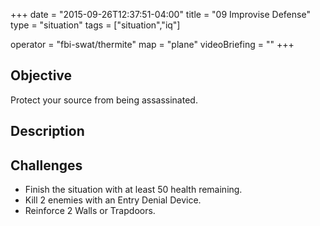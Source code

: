 +++
date = "2015-09-26T12:37:51-04:00"
title = "09 Improvise Defense"
type = "situation"
tags = ["situation","iq"]

operator = "fbi-swat/thermite"
map = "plane"
videoBriefing = ""
+++

## Objective

Protect your source from being assassinated.

## Description


## Challenges

* Finish the situation with at least 50 health remaining.
* Kill 2 enemies with an Entry Denial Device.
* Reinforce 2 Walls or Trapdoors.
